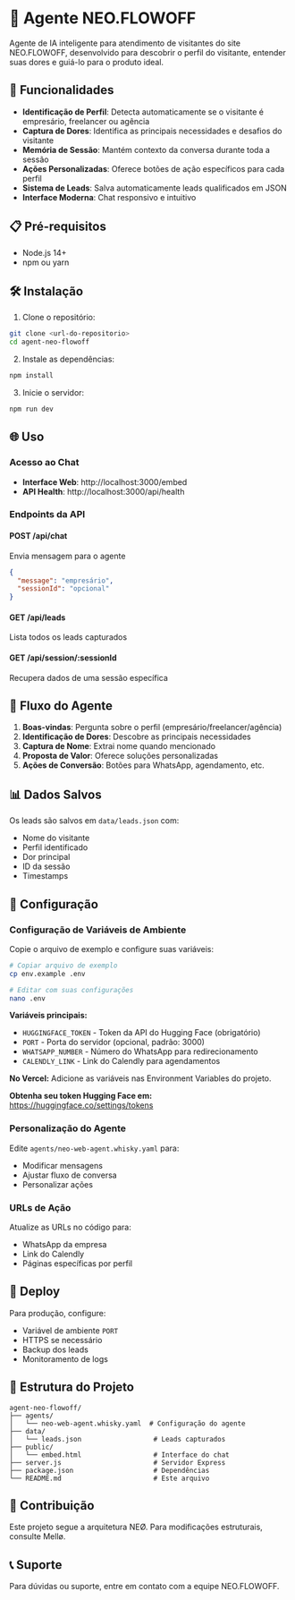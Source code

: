 # 🤖 Agente NEO.FLOWOFF

Agente de IA inteligente para atendimento de visitantes do site NEO.FLOWOFF, desenvolvido para descobrir o perfil do visitante, entender suas dores e guiá-lo para o produto ideal.

## 🚀 Funcionalidades

- **Identificação de Perfil**: Detecta automaticamente se o visitante é empresário, freelancer ou agência
- **Captura de Dores**: Identifica as principais necessidades e desafios do visitante
- **Memória de Sessão**: Mantém contexto da conversa durante toda a sessão
- **Ações Personalizadas**: Oferece botões de ação específicos para cada perfil
- **Sistema de Leads**: Salva automaticamente leads qualificados em JSON
- **Interface Moderna**: Chat responsivo e intuitivo

## 📋 Pré-requisitos

- Node.js 14+ 
- npm ou yarn

## 🛠️ Instalação

1. Clone o repositório:
```bash
git clone <url-do-repositorio>
cd agent-neo-flowoff
```

2. Instale as dependências:
```bash
npm install
```

3. Inicie o servidor:
```bash
npm run dev
```

## 🌐 Uso

### Acesso ao Chat
- **Interface Web**: http://localhost:3000/embed
- **API Health**: http://localhost:3000/api/health

### Endpoints da API

#### POST /api/chat
Envia mensagem para o agente
```json
{
  "message": "empresário",
  "sessionId": "opcional"
}
```

#### GET /api/leads
Lista todos os leads capturados

#### GET /api/session/:sessionId
Recupera dados de uma sessão específica

## 🎯 Fluxo do Agente

1. **Boas-vindas**: Pergunta sobre o perfil (empresário/freelancer/agência)
2. **Identificação de Dores**: Descobre as principais necessidades
3. **Captura de Nome**: Extrai nome quando mencionado
4. **Proposta de Valor**: Oferece soluções personalizadas
5. **Ações de Conversão**: Botões para WhatsApp, agendamento, etc.

## 📊 Dados Salvos

Os leads são salvos em `data/leads.json` com:
- Nome do visitante
- Perfil identificado
- Dor principal
- ID da sessão
- Timestamps

## 🔧 Configuração

### Configuração de Variáveis de Ambiente

Copie o arquivo de exemplo e configure suas variáveis:

```bash
# Copiar arquivo de exemplo
cp env.example .env

# Editar com suas configurações
nano .env
```

**Variáveis principais:**
- `HUGGINGFACE_TOKEN` - Token da API do Hugging Face (obrigatório)
- `PORT` - Porta do servidor (opcional, padrão: 3000)
- `WHATSAPP_NUMBER` - Número do WhatsApp para redirecionamento
- `CALENDLY_LINK` - Link do Calendly para agendamentos

**No Vercel:** Adicione as variáveis nas Environment Variables do projeto.

**Obtenha seu token Hugging Face em:** https://huggingface.co/settings/tokens

### Personalização do Agente
Edite `agents/neo-web-agent.whisky.yaml` para:
- Modificar mensagens
- Ajustar fluxo de conversa
- Personalizar ações

### URLs de Ação
Atualize as URLs no código para:
- WhatsApp da empresa
- Link do Calendly
- Páginas específicas por perfil

## 🚀 Deploy

Para produção, configure:
- Variável de ambiente `PORT`
- HTTPS se necessário
- Backup dos leads
- Monitoramento de logs

## 📝 Estrutura do Projeto

```
agent-neo-flowoff/
├── agents/
│   └── neo-web-agent.whisky.yaml  # Configuração do agente
├── data/
│   └── leads.json                  # Leads capturados
├── public/
│   └── embed.html                  # Interface do chat
├── server.js                       # Servidor Express
├── package.json                    # Dependências
└── README.md                       # Este arquivo
```

## 🤝 Contribuição

Este projeto segue a arquitetura NEØ. Para modificações estruturais, consulte Mellø.

## 📞 Suporte

Para dúvidas ou suporte, entre em contato com a equipe NEO.FLOWOFF.
